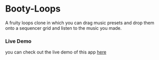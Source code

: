Booty-Loops
===========

A fruity loops clone in which you can drag music presets and drop them onto a sequencer grid and listen to the music you made. 

### Live Demo

you can check out the live demo of this app [here](http://bootyloops.heroku.com/)
